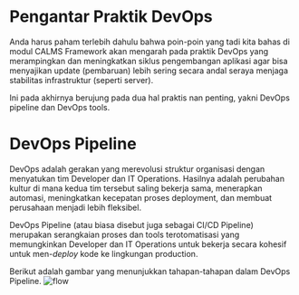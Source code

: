 # Pengantar Praktik DevOps

Anda harus paham terlebih dahulu bahwa poin-poin yang tadi kita bahas di modul CALMS Framework akan mengarah pada praktik DevOps yang merampingkan dan meningkatkan siklus pengembangan aplikasi agar bisa menyajikan update (pembaruan) lebih sering secara andal seraya menjaga stabilitas infrastruktur (seperti server).

Ini pada akhirnya berujung pada dua hal praktis nan penting, yakni DevOps pipeline dan DevOps tools.

# DevOps Pipeline

DevOps adalah gerakan yang merevolusi struktur organisasi dengan menyatukan tim Developer dan IT Operations. Hasilnya adalah perubahan kultur di mana kedua tim tersebut saling bekerja sama, menerapkan automasi, meningkatkan kecepatan proses deployment, dan membuat perusahaan menjadi lebih fleksibel.

DevOps Pipeline (atau biasa disebut juga sebagai CI/CD Pipeline) merupakan serangkaian proses dan tools terotomatisasi yang memungkinkan Developer dan IT Operations untuk bekerja secara kohesif untuk men-_deploy_ kode ke lingkungan production.

Berikut adalah gambar yang menunjukkan tahapan-tahapan dalam DevOps Pipeline.
![flow](DevOps_Pipeline.png)
